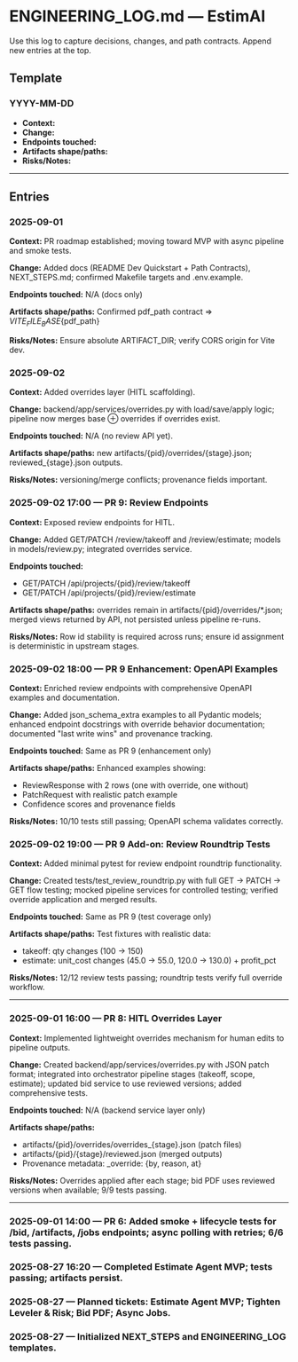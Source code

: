 # ENGINEERING_LOG.md — EstimAI

Use this log to capture decisions, changes, and path contracts. Append new entries at the top.

## Template
### YYYY-MM-DD
- **Context:**
- **Change:**
- **Endpoints touched:**
- **Artifacts shape/paths:**
- **Risks/Notes:**

---

## Entries

### 2025-09-01

**Context:** PR roadmap established; moving toward MVP with async pipeline and smoke tests.

**Change:** Added docs (README Dev Quickstart + Path Contracts), NEXT_STEPS.md; confirmed Makefile targets and .env.example.

**Endpoints touched:** N/A (docs only)

**Artifacts shape/paths:** Confirmed pdf_path contract => ${VITE_FILE_BASE}${pdf_path}

**Risks/Notes:** Ensure absolute ARTIFACT_DIR; verify CORS origin for Vite dev.

### 2025-09-02

**Context:** Added overrides layer (HITL scaffolding).

**Change:** backend/app/services/overrides.py with load/save/apply logic; pipeline now merges base ⊕ overrides if overrides exist.

**Endpoints touched:** N/A (no review API yet).

**Artifacts shape/paths:** new artifacts/{pid}/overrides/{stage}.json; reviewed_{stage}.json outputs.

**Risks/Notes:** versioning/merge conflicts; provenance fields important.

### 2025-09-02 17:00 — PR 9: Review Endpoints

**Context:** Exposed review endpoints for HITL.

**Change:** Added GET/PATCH /review/takeoff and /review/estimate; models in models/review.py; integrated overrides service.

**Endpoints touched:**
- GET/PATCH /api/projects/{pid}/review/takeoff
- GET/PATCH /api/projects/{pid}/review/estimate

**Artifacts shape/paths:** overrides remain in artifacts/{pid}/overrides/*.json; merged views returned by API, not persisted unless pipeline re-runs.

**Risks/Notes:** Row id stability is required across runs; ensure id assignment is deterministic in upstream stages.

### 2025-09-02 18:00 — PR 9 Enhancement: OpenAPI Examples

**Context:** Enriched review endpoints with comprehensive OpenAPI examples and documentation.

**Change:** Added json_schema_extra examples to all Pydantic models; enhanced endpoint docstrings with override behavior documentation; documented "last write wins" and provenance tracking.

**Endpoints touched:** Same as PR 9 (enhancement only)

**Artifacts shape/paths:** Enhanced examples showing:
- ReviewResponse with 2 rows (one with override, one without)
- PatchRequest with realistic patch example
- Confidence scores and provenance fields

**Risks/Notes:** 10/10 tests still passing; OpenAPI schema validates correctly.

### 2025-09-02 19:00 — PR 9 Add-on: Review Roundtrip Tests

**Context:** Added minimal pytest for review endpoint roundtrip functionality.

**Change:** Created tests/test_review_roundtrip.py with full GET -> PATCH -> GET flow testing; mocked pipeline services for controlled testing; verified override application and merged results.

**Endpoints touched:** Same as PR 9 (test coverage only)

**Artifacts shape/paths:** Test fixtures with realistic data:
- takeoff: qty changes (100 -> 150)
- estimate: unit_cost changes (45.0 -> 55.0, 120.0 -> 130.0) + profit_pct

**Risks/Notes:** 12/12 review tests passing; roundtrip tests verify full override workflow.

---

### 2025-09-01 16:00 — PR 8: HITL Overrides Layer

**Context:** Implemented lightweight overrides mechanism for human edits to pipeline outputs.

**Change:** Created backend/app/services/overrides.py with JSON patch format; integrated into orchestrator pipeline stages (takeoff, scope, estimate); updated bid service to use reviewed versions; added comprehensive tests.

**Endpoints touched:** N/A (backend service layer only)

**Artifacts shape/paths:** 
- artifacts/{pid}/overrides/overrides_{stage}.json (patch files)
- artifacts/{pid}/{stage}/reviewed.json (merged outputs)
- Provenance metadata: _override: {by, reason, at}

**Risks/Notes:** Overrides applied after each stage; bid PDF uses reviewed versions when available; 9/9 tests passing.

---

### 2025-09-01 14:00 — PR 6: Added smoke + lifecycle tests for /bid, /artifacts, /jobs endpoints; async polling with retries; 6/6 tests passing.

### 2025-08-27 16:20 — Completed Estimate Agent MVP; tests passing; artifacts persist.

### 2025-08-27 — Planned tickets: Estimate Agent MVP; Tighten Leveler & Risk; Bid PDF; Async Jobs.

### 2025-08-27 — Initialized NEXT_STEPS and ENGINEERING_LOG templates.

